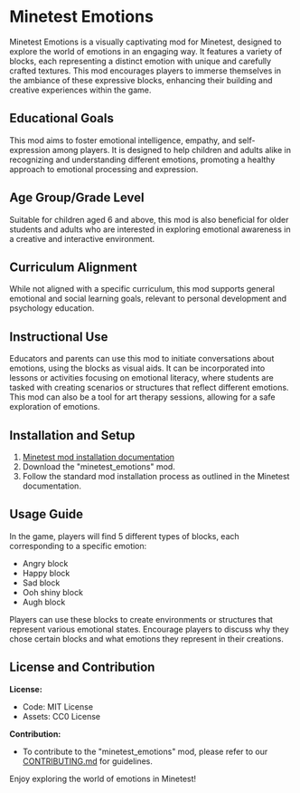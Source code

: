 # Minetest Emotions

Minetest Emotions is a visually captivating mod for Minetest, designed to explore the world of emotions in an engaging way. It features a variety of blocks, each representing a distinct emotion with unique and carefully crafted textures. This mod encourages players to immerse themselves in the ambiance of these expressive blocks, enhancing their building and creative experiences within the game.

## Educational Goals

This mod aims to foster emotional intelligence, empathy, and self-expression among players. It is designed to help children and adults alike in recognizing and understanding different emotions, promoting a healthy approach to emotional processing and expression.

## Age Group/Grade Level

Suitable for children aged 6 and above, this mod is also beneficial for older students and adults who are interested in exploring emotional awareness in a creative and interactive environment.

## Curriculum Alignment

While not aligned with a specific curriculum, this mod supports general emotional and social learning goals, relevant to personal development and psychology education.

## Instructional Use

Educators and parents can use this mod to initiate conversations about emotions, using the blocks as visual aids. It can be incorporated into lessons or activities focusing on emotional literacy, where students are tasked with creating scenarios or structures that reflect different emotions. This mod can also be a tool for art therapy sessions, allowing for a safe exploration of emotions.

## Installation and Setup

1. [Minetest mod installation documentation](https://www.minetest.net/)
2. Download the "minetest_emotions" mod.
3. Follow the standard mod installation process as outlined in the Minetest documentation.

## Usage Guide

In the game, players will find 5 different types of blocks, each corresponding to a specific emotion:
- Angry block
- Happy block
- Sad block
- Ooh shiny block
- Augh block

Players can use these blocks to create environments or structures that represent various emotional states. Encourage players to discuss why they chose certain blocks and what emotions they represent in their creations.

## License and Contribution

**License:**
- Code: MIT License
- Assets: CC0 License

**Contribution:**
- To contribute to the "minetest_emotions" mod, please refer to our [CONTRIBUTING.md](CONTRIBUTING.md) for guidelines.

Enjoy exploring the world of emotions in Minetest!
